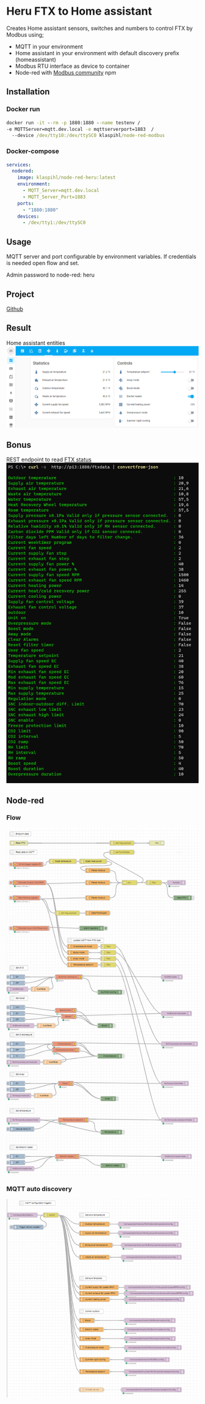 # Heru FTX to Home assistant

Creates Home assistant sensors, switches and numbers to control FTX by Modbus using;
- MQTT in your environment
- Home assistant in your environment with default discovery prefix (homeassistant) 
- Modbus RTU interface as device to container
- Node-red with [Modbus community](https://flows.nodered.org/node/node-red-contrib-modbus) npm

## Installation

### Docker run
```cmd
docker run -it --rm -p 1880:1880 --name testenv /
-e MQTTServer=mqtt.dev.local -e mqttserverport=1883  /
  --device /dev/tty10:/dev/ttySC0 klaspihl/node-red-modbus
```

### Docker-compose
```yaml
services:
  nodered:
    image: klaspihl/node-red-heru:latest
    environment:
      - MQTT_Server=mqtt.dev.local
      - MQTT_Server_Port=1883
    ports:
      - "1880:1880"
    devices:
      - /dev/tty1:/dev/ttySC0
```


## Usage

MQTT server and port configurable by environment variables. If credentials is needed open flow and set.

Admin password to node-red: heru

## Project
[Github](https://github.com/klaspihl/Node-Red-Heru)

## Result
Home assistant entities
![Home assistant dashboard](doc/Homeassistant_dashboard1.png)

## Bonus

REST endpoint to read [FTX status](doc/Endpoint_json1.json)
![REST endpoint](doc/Endpoint_posh1.png)

## Node-red

### Flow

![flow](doc/Flow_modbus1.png)

### MQTT auto discovery

![mqttdiscovery](doc/Flow_MQTTDiscovery1.png)